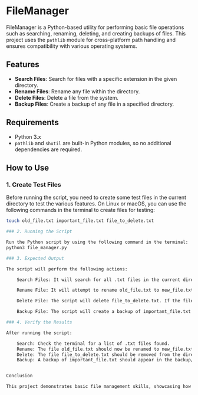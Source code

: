 # FileManager

FileManager is a Python-based utility for performing basic file operations such as searching, renaming, deleting, and creating backups of files. This project uses the `pathlib` module for cross-platform path handling and ensures compatibility with various operating systems.

## Features

- **Search Files**: Search for files with a specific extension in the given directory.
- **Rename Files**: Rename any file within the directory.
- **Delete Files**: Delete a file from the system.
- **Backup Files**: Create a backup of any file in a specified directory.

## Requirements

- Python 3.x
- `pathlib` and `shutil` are built-in Python modules, so no additional dependencies are required.

## How to Use

### 1. Create Test Files

Before running the script, you need to create some test files in the current directory to test the various features.
On Linux or macOS, you can use the following commands in the terminal to create files for testing:
```bash
touch old_file.txt important_file.txt file_to_delete.txt

### 2. Running the Script

Run the Python script by using the following command in the terminal:
python3 file_manager.py

### 3. Expected Output

The script will perform the following actions:

    Search Files: It will search for all .txt files in the current directory and its subdirectories, then print the results.

    Rename File: It will attempt to rename old_file.txt to new_file.txt. If the file exists, you will see a success message, otherwise an error message.

    Delete File: The script will delete file_to_delete.txt. If the file is found, it will be deleted, otherwise, you will get an error message.

    Backup File: The script will create a backup of important_file.txt in a directory called backup/. If the file exists, it will be copied to the backup directory.

### 4. Verify the Results

After running the script:

    Search: Check the terminal for a list of .txt files found.
    Rename: The file old_file.txt should now be renamed to new_file.txt.
    Delete: The file file_to_delete.txt should be removed from the directory.
    Backup: A backup of important_file.txt should appear in the backup/ directory.


Conclusion

This project demonstrates basic file management skills, showcasing how to interact with files and directories using Python. It uses the pathlib module for safe path handling across different platforms.
